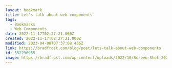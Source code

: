 ```yaml
---
layout: bookmark
title: Let's talk about web components
tags:
  - Bookmarks
  - Web Components
date: 2022-11-17T02:27:21.000Z
created: 2022-11-17T02:27:21.000Z
modified: 2023-04-08T07:37:08.436Z
link: https://bradfrost.com/blog/post/lets-talk-about-web-components
id: 552296955
image: https://bradfrost.com/wp-content/uploads/2022/10/Screen-Shot-2022-10-12-at-11.43.01-AM.png
---
```

